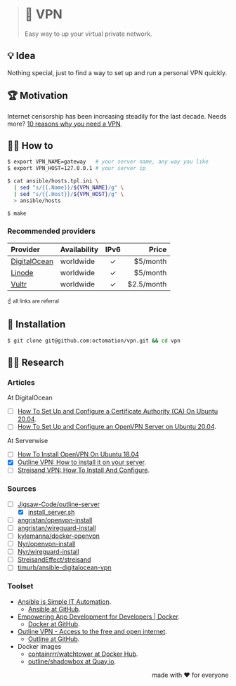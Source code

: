 > # 🤫 VPN
>
> Easy way to up your virtual private network.

## 💡 Idea

Nothing special, just to find a way to set up and run a personal VPN quickly.

## 🏆 Motivation

Internet censorship has been increasing steadily for the last decade. Needs more?
[10 reasons why you need a VPN](https://www.techradar.com/news/10-reasons-why-you-need-a-vpn).

## 🤼‍♂️ How to

```bash
$ export VPN_NAME=gateway   # your server name, any way you like
$ export VPN_HOST=127.0.0.1 # your server ip

$ cat ansible/hosts.tpl.ini \
  | sed "s/{{.Name}}/${VPN_NAME}/g" \
  | sed "s/{{.Host}}/${VPN_HOST}/g" \
  > ansible/hosts

$ make
```

### Recommended providers

| Provider           | Availability | IPv6 | Price      |
|:-------------------|:-------------|:----:|-----------:|
| [DigitalOcean][do] | worldwide    |  ✓   | $5/month   |
| [Linode][linode]   | worldwide    |  ✓   | $5/month   |
| [Vultr][vultr]     | worldwide    |  ✓   | $2.5/month |

<small>☝️ all links are referral</small>

## 🧩 Installation

```bash
$ git clone git@github.com:octomation/vpn.git && cd vpn
```

## 👨‍🔬 Research

### Articles

At DigitalOcean

- [ ] [How To Set Up and Configure a Certificate Authority (CA) On Ubuntu 20.04](https://www.digitalocean.com/community/tutorials/how-to-set-up-and-configure-a-certificate-authority-ca-on-ubuntu-20-04).
- [ ] [How To Set Up and Configure an OpenVPN Server on Ubuntu 20.04](https://www.digitalocean.com/community/tutorials/how-to-set-up-and-configure-an-openvpn-server-on-ubuntu-20-04).

At Serverwise

- [ ] [How To Install OpenVPN On Ubuntu 18.04](https://blog.ssdnodes.com/blog/install-openvpn-ubuntu-18-04-tutorial/)
- [x] [Outline VPN: How to install it on your server](https://blog.ssdnodes.com/blog/outline-vpn-tutorial-vps/).
- [ ] [Streisand VPN: How To Install And Configure](https://blog.ssdnodes.com/blog/streisand-vpn-tutorial/).

### Sources

- [ ] [Jigsaw-Code/outline-server](https://github.com/Jigsaw-Code/outline-server)
  - [x] [install_server.sh](research/Jigsaw-Code/outline-server/src/server_manager/install_scripts/install_server.sh)
- [ ] [angristan/openvpn-install](https://github.com/angristan/openvpn-install)
- [ ] [angristan/wireguard-install](https://github.com/angristan/wireguard-install)
- [ ] [kylemanna/docker-openvpn](https://github.com/kylemanna/docker-openvpn)
- [ ] [Nyr/openvpn-install](https://github.com/Nyr/openvpn-install)
- [ ] [Nyr/wireguard-install](https://github.com/Nyr/wireguard-install)
- [ ] [StreisandEffect/streisand](https://github.com/StreisandEffect/streisand)
- [ ] [timurb/ansible-digitalocean-vpn](https://github.com/timurb/ansible-digitalocean-vpn)

### Toolset

- [Ansible is Simple IT Automation](https://www.ansible.com/).
  - [Ansible at GitHub](https://github.com/ansible).
- [Empowering App Development for Developers | Docker](https://www.docker.com/).
  - [Docker at GitHub](https://github.com/docker).
- [Outline VPN - Access to the free and open internet](https://www.getoutline.org/).
  - [Outline at GitHub](https://github.com/Jigsaw-Code/?q=outline).
- Docker images
  - [containrrr/watchtower at Docker Hub](https://hub.docker.com/r/containrrr/watchtower).
  - [outline/shadowbox at Quay.io](https://quay.io/repository/outline/shadowbox).

<p align="right">made with ❤️ for everyone</p>

[do]:     http://bit.ly/vps-do-ref
[linode]: http://bit.ly/vps-linode-ref
[vultr]:  http://bit.ly/vps-vultr-ref
